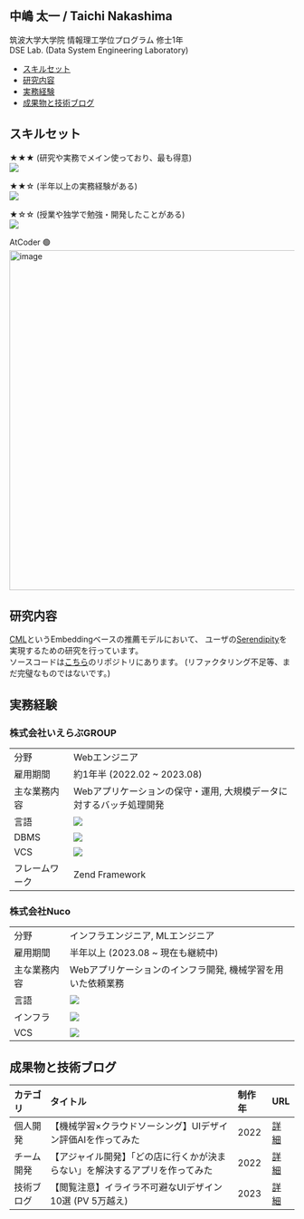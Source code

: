 ## 中嶋 太一 / Taichi Nakashima

筑波大学大学院 情報理工学位プログラム 修士1年  
DSE Lab. (Data System Engineering Laboratory)

- [スキルセット](#スキルセット)
- [研究内容](#研究内容)
- [実務経験](#実務経験)
- [成果物と技術ブログ](#成果物と技術ブログ)

## スキルセット

★★★ (研究や実務でメイン使っており、最も得意)  
![](https://skillicons.dev/icons?i=py,anaconda,pytorch,php,git,github,gitlab,bash,linux)

★★☆ (半年以上の実務経験がある)  
![](https://skillicons.dev/icons?i=aws,terraform,docker,githubactions,mysql,html,css,js,jquery)

★☆☆ (授業や独学で勉強・開発したことがある)  
![](https://skillicons.dev/icons?i=r,c,cpp,java,kotlin,perl,ts,ruby,laravel,rails,vite,androidstudio,figma,ai)

AtCoder 🟢  
<img width="600" alt="image" src="https://github.com/9re-pe/9re-pe/assets/88223184/e2bcdc27-90a0-4ac7-bf94-89deca5a9000">


## 研究内容
[CML](https://dl.acm.org/doi/10.1145/3038912.3052639)というEmbeddingベースの推薦モデルにおいて、
ユーザの[Serendipity](https://speakerdeck.com/kuri8ive/does-serendipity-bring-spark-joy?slide=4)を実現するための研究を行っています。  
ソースコードは[こちら](https://github.com/9re-pe/mpcml)のリポジトリにあります。 (リファクタリング不足等、まだ完璧なものではないです。)



## 実務経験

### 株式会社いえらぶGROUP

||| 
| ---------- | ----------- | 
| 分野        | Webエンジニア | 
| 雇用期間     | 約1年半 (2022.02 ~ 2023.08) | 
| 主な業務内容 | Webアプリケーションの保守・運用, 大規模データに対するバッチ処理開発 | 
| 言語        | ![](https://skillicons.dev/icons?i=php,js,html,css) |
| DBMS       | ![](https://skillicons.dev/icons?i=mysql) |
| VCS        | ![](https://skillicons.dev/icons?i=git,gitlab) |
| フレームワーク | Zend Framework |


### 株式会社Nuco

||| 
| ---------- | ----------- | 
| 分野        | インフラエンジニア, MLエンジニア | 
| 雇用期間    | 半年以上 (2023.08 ~ 現在も継続中) | 
| 主な業務内容 | Webアプリケーションのインフラ開発, 機械学習を用いた依頼業務 | 
| 言語        | ![](https://skillicons.dev/icons?i=py,terraform) |
| インフラ     | ![](https://skillicons.dev/icons?i=aws,docker,githubactions) |
| VCS        | ![](https://skillicons.dev/icons?i=git,github) |


## 成果物と技術ブログ

| カテゴリ | タイトル | 制作年 | URL | 
| :---------- | :----------- | :----------- | :----------- | 
| 個人開発 | 【機械学習×クラウドソーシング】UIデザイン評価AIを作ってみた | 2022 | [詳細](https://zenn.dev/9re_pe/articles/ui-judging-ai) |
| チーム開発 | 【アジャイル開発】「どの店に行くかが決まらない」を解決するアプリを作ってみた | 2022 | [詳細](https://zenn.dev/9re_pe/articles/agile-meshireco) |
| 技術ブログ | 【閲覧注意】イライラ不可避なUIデザイン10選 (PV 5万越え) | 2023 | [詳細](https://qiita.com/9re-pe/items/0296f8a8c11490efda21) |



